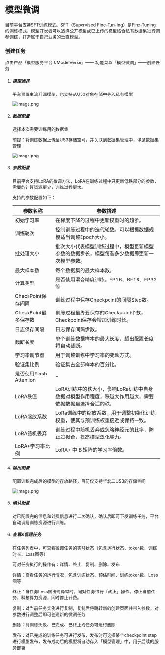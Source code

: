 # **模型微调**



目前平台支持SFT训练模式。SFT（Supervised Fine-Tun-ing）是Fine-Tuning的训练模式，模型开发者可以选择公开模型或已上传的模型结合私有数据集进行调参训练，打造属于自己业务的垂直模型。



### **创建任务**

点击产品「模型服务平台 UModelVerse」—— 功能菜单「模型微调」——创建任务

1. ##### **模型选择**

   平台预置主流开源模型，也支持从US3对象存储中导入私有模型

   ![image.png](https://www-s.ucloud.cn/2024/10/27acdef9b804d76fd9daffa9e4267261_1730086002116.png)

2. ##### **数据配置**

   选择本次需要训练用的数据集

   前提：将训练数据上传至US3存储空间，并关联到数据集管理中，详见数据集管理

   ![image.png](https://www-s.ucloud.cn/2024/10/1abfdcdc8114e3c7726f204283733980_1730086002120.png)

3. ##### **参数配置**

   目前平台支持LoRA的微调方法，LoRA在训练过程中只更新低秩部分的参数，需要的计算资源更少，训练过程更快。

   支持的参数配置如下：

   | 参数名称                | 参数描述                                                     |
   | ----------------------- | ------------------------------------------------------------ |
   | 初始学习率              | 在梯度下降的过程中更新权重时的超参。                         |
   | 训练轮次                | 控制训练过程中的迭代轮数。可以根据数据规模适当调整Epoch大小。 |
   | 批处理大小              | 批次大小代表模型训练过程中，模型更新模型参数的数据步长，模型每看多少数据即更新一次模型参数。 |
   | 最大样本数              | 每个数据集的最大样本数。                                     |
   | 计算类型                | 是否使用混合精度训练。FP16、BF16、FP32等                     |
   | CheckPoint保存间隔      | 训练过程中保存Checkpoint的间隔Step数。                       |
   | CheckPoint最多保存数    | 训练过程最终要保存的Checkpoint个数，Checkpoint保存会增加训练时长。 |
   | 日志保存间隔            | 日志保存间隔步数。                                           |
   | 截断长度                | 单个训练数据样本的最大长度，超出配置长度将自动截断。         |
   | 学习率调节器            | 用于调整训练中学习率的变动方式。                             |
   | 验证集比例              | 验证集占全部样本的百分比。                                   |
   | 是否使用Flash Attention | -                                                            |
   | LoRA秩值                | LoRA训练中的秩大小，影响LoRa训练中自身数据对模型作用程度，秩越大作用越大，需要依据数据量选择合适的秩。 |
   | LoRA缩放系数            | LoRa训练中的缩放系数，用于调整初始化训练权重，使其与预训练权重接近或保持一致。 |
   | LoRA随机丢弃            | 训练过程中随机丢弃或忽略神经元的比率，防止过拟合，提高模型泛化能力。 |
   | LoRA+学习率比例         | LoRA+ 中 B 矩阵的学习率倍数。                                |

4. ##### **输出配置**

   配置训练完成后的模型的存放路径，目前仅支持华北二US3的存储空间

   ![image.png](https://www-s.ucloud.cn/2024/10/0c091cb7cd5c01144d15c6efb7079cf3_1730086002124.png)

5. ##### **确认配置**

   对已配置完的信息和计费信息进行二次确认，确认后即可下发训练任务，平台自动调用训练资源进行训练。

6. ##### **查看&管理任务**

   在任务列表中，可查看微调任务的实时状态（包含运行状态、token数、训练时长、Loss图等）

   可对任务执行的操作有：详情、终止、复制、删除、发布

   详情：查看任务的运行情况，包含训练状态、预估时间、训练token数、Loss图等

   终止：当任务Loss图出现异常时，可对任务进行「终止」操作，停止当前任务，释放算力资源，同时停止计费。

   复制：对当前任务实例进行复制，复制后将跳转新的创建页面并带入参数，对参数进行调整后即可创建新的微调任务

   删除：对训练失败、已完成、已终止的任务可进行删除

   发布：对已完成的训练任务可进行发布，发布时可选择某个checkpoint step进行模型发布，发布成功后的模型将自动存入「模型管理」中，用于后续的服务部署
